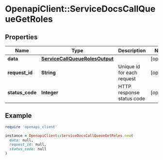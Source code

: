 # OpenapiClient::ServiceDocsCallQueueGetRoles

## Properties

| Name | Type | Description | Notes |
| ---- | ---- | ----------- | ----- |
| **data** | [**ServiceCallQueueRolesOutput**](ServiceCallQueueRolesOutput.md) |  | [optional] |
| **request_id** | **String** | Unique id for each request | [optional] |
| **status_code** | **Integer** | HTTP response status code | [optional] |

## Example

```ruby
require 'openapi_client'

instance = OpenapiClient::ServiceDocsCallQueueGetRoles.new(
  data: null,
  request_id: null,
  status_code: null
)
```

